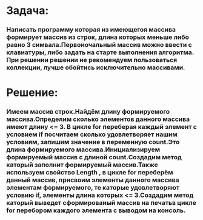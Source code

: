 # Задача: 
### Написать программу которая из имеющегоя массива формирует массив из строк, длина которых меньше либо равно 3 симвала.Первоночальный массив  можно ввести с клавиатуры, либо задать на старте выполнения алгоритма. При решении решении не рекомендуем пользоваться коллекции, лучше обойтись исключительно массивами.

# Решение:
### Имеем массив строк.Найдём длину формируемого массива.Определим сколько элементов данного массива имеют длину <= 3. В цикле for переберая каждый элемент с условием if посчитаем сколько удовлетворяет нашим условиям, запишим значение в переменную count.Это длина формируемого массива.Инициализируем формируемый массив с длиной count.Создадим метод каторый заполнит формируемый массив.Также используем свойство Length , в цикле for переберём данный массив,  присвоим элементы данного массива элементам формируемого, те каторые удовлетворяют  условию if, элементы длина которых <= 3.Создадим метод каторый выведет сформированый массив на печатьв цикле for перебором каждого элемента с выводом на консоль.
